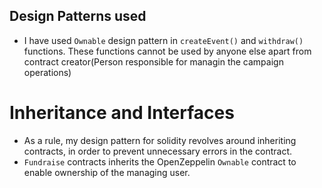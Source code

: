 ## Design Patterns used

- I have used `Ownable` design pattern in `createEvent()` and `withdraw()` functions. These functions cannot be used by anyone else apart from contract creator(Person responsible for managin the campaign operations)

# Inheritance and Interfaces
- As a rule, my design pattern for solidity revolves around inheriting contracts, in order to prevent unnecessary errors in the contract.
- `Fundraise` contracts inherits the OpenZeppelin `Ownable` contract to enable ownership of the managing user.
